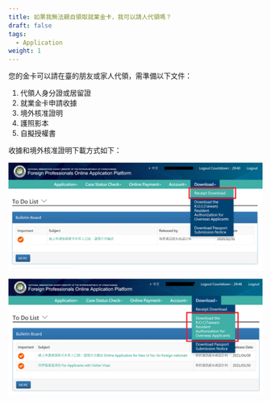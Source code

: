 ```yaml
---
title: 如果我無法親自領取就業金卡，我可以請人代領嗎？
draft: false
tags:
  - Application
weight: 1
---
```

您的金卡可以請在臺的朋友或家人代領，需準備以下文件：

1. 代領人身分證或居留證
2. 就業金卡申請收據
3. 境外核准證明
4. 護照影本
5. 自擬授權書

收據和境外核准證明下載方式如下：

![receipt download](/cms-uploads/receipt-download_eng2.png)

![download resident authorization for overseas applicants](/cms-uploads/download-resident-authorization-for-overseas-applicants.png)
